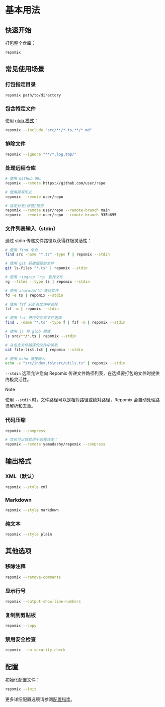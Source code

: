 # 基本用法

## 快速开始

打包整个仓库：
```bash
repomix
```

## 常见使用场景

### 打包指定目录
```bash
repomix path/to/directory
```

### 包含特定文件
使用 [glob 模式](https://github.com/mrmlnc/fast-glob?tab=readme-ov-file#pattern-syntax)：
```bash
repomix --include "src/**/*.ts,**/*.md"
```

### 排除文件
```bash
repomix --ignore "**/*.log,tmp/"
```

### 处理远程仓库
```bash
# 使用 GitHub URL
repomix --remote https://github.com/user/repo

# 使用简写形式
repomix --remote user/repo

# 指定分支/标签/提交
repomix --remote user/repo --remote-branch main
repomix --remote user/repo --remote-branch 935b695
```

### 文件列表输入（stdin）

通过 stdin 传递文件路径以获得终极灵活性：

```bash
# 使用 find 命令
find src -name "*.ts" -type f | repomix --stdin

# 使用 git 获取跟踪的文件
git ls-files "*.ts" | repomix --stdin

# 使用 ripgrep (rg) 查找文件
rg --files --type ts | repomix --stdin

# 使用 sharkdp/fd 查找文件
fd -e ts | repomix --stdin

# 使用 fzf 从所有文件中选择
fzf -m | repomix --stdin

# 使用 fzf 进行交互式文件选择
find . -name "*.ts" -type f | fzf -m | repomix --stdin

# 使用 ls 和 glob 模式
ls src/**/*.ts | repomix --stdin

# 从包含文件路径的文件中读取
cat file-list.txt | repomix --stdin

# 使用 echo 直接输入
echo -e "src/index.ts\nsrc/utils.ts" | repomix --stdin
```

`--stdin` 选项允许您向 Repomix 传递文件路径列表，在选择要打包的文件时提供终极灵活性。

> [!NOTE]
> 使用 `--stdin` 时，文件路径可以是相对路径或绝对路径，Repomix 会自动处理路径解析和去重。

### 代码压缩

```bash
repomix --compress

# 您也可以将其用于远程仓库：
repomix --remote yamadashy/repomix --compress
```

## 输出格式

### XML（默认）
```bash
repomix --style xml
```

### Markdown
```bash
repomix --style markdown
```

### 纯文本
```bash
repomix --style plain
```

## 其他选项

### 移除注释
```bash
repomix --remove-comments
```

### 显示行号
```bash
repomix --output-show-line-numbers
```

### 复制到剪贴板
```bash
repomix --copy
```

### 禁用安全检查
```bash
repomix --no-security-check
```

## 配置

初始化配置文件：
```bash
repomix --init
```

更多详细配置选项请参阅[配置指南](/zh-cn/guide/configuration)。
